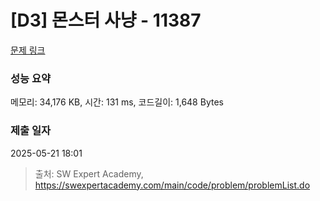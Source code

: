 # [D3] 몬스터 사냥 - 11387 

[문제 링크](https://swexpertacademy.com/main/code/problem/problemDetail.do?contestProbId=AXb6LR76vCcDFARR) 

### 성능 요약

메모리: 34,176 KB, 시간: 131 ms, 코드길이: 1,648 Bytes

### 제출 일자

2025-05-21 18:01



> 출처: SW Expert Academy, https://swexpertacademy.com/main/code/problem/problemList.do
